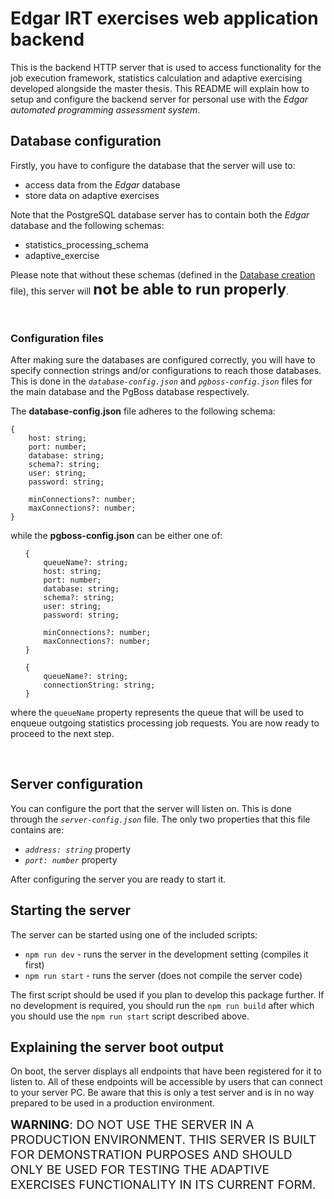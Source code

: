 # Edgar IRT exercises web application backend
This is the backend HTTP server that is used to access functionality for the job execution framework, statistics
calculation and adaptive exercising developed alongside the master thesis. This README will explain how to setup and
configure the backend server for personal use with the _Edgar automated programming assessment system_.

## Database configuration
Firstly, you have to configure the database that the server will use to:
- access data from the _Edgar_ database
- store data on adaptive exercises

Note that the PostgreSQL database server has to contain both the _Edgar_ database and the following schemas:
- statistics_processing_schema
- adaptive_exercise

Please note that without these schemas (defined in the
[Database creation](https://github.com/lukacur/edgar-irt/blob/master/CreateDatabase.sql) file), this server will
<span style="font-size: 1.5rem">__not be able to run properly__</span>.

<br>

### Configuration files
After making sure the databases are configured correctly, you will have to specify connection strings and/or
configurations to reach those databases. This is done in the _`database-config.json`_ and _`pgboss-config.json`_ files
for the main database and the PgBoss database respectively.

The __database-config.json__ file adheres to the following schema:
```
{
    host: string;
    port: number;
    database: string;
    schema?: string;
    user: string;
    password: string;

    minConnections?: number;
    maxConnections?: number;
}
```

while the __pgboss-config.json__ can be either one of:
<ul type="none">
<li>

```
{
    queueName?: string;
    host: string;
    port: number;
    database: string;
    schema?: string;
    user: string;
    password: string;

    minConnections?: number;
    maxConnections?: number;
}
```
</li>

<li>

```
{
    queueName?: string;
    connectionString: string;
}
```
</li>
</ul>

where the `queueName` property represents the queue that will be used to enqueue outgoing statistics processing job
requests. You are now ready to proceed to the next step.

<br>

## Server configuration
You can configure the port that the server will listen on. This is done through the _`server-config.json`_ file. The
only two properties that this file contains are:
- _`address: string`_ property
- _`port: number`_ property

After configuring the server you are ready to start it.

## Starting the server
The server can be started using one of the included scripts:
- `npm run dev` - runs the server in the development setting (compiles it first)
- `npm run start` - runs the server (does not compile the server code)

The first script should be used if you plan to develop this package further. If no development is required, you should
run the `npm run build` after which you should use the `npm run start` script described above.

## Explaining the server boot output
On boot, the server displays all endpoints that have been registered for it to listen to. All of these endpoints will be
accessible by users that can connect to your server PC. Be aware that this is only a test server and is in no way
prepared to be used in a production environment.

<span style="font-size: 1.2rem"> __WARNING__: DO NOT USE THE SERVER IN A PRODUCTION ENVIRONMENT. THIS SERVER IS BUILT
FOR DEMONSTRATION PURPOSES AND SHOULD ONLY BE USED FOR TESTING THE ADAPTIVE EXERCISES FUNCTIONALITY IN ITS CURRENT FORM.
</span>
